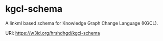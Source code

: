 # kgcl-schema

A linkml based schema for Knowledge Graph Change Language (KGCL).

URI: https://w3id.org/hrshdhgd/kgcl-schema


